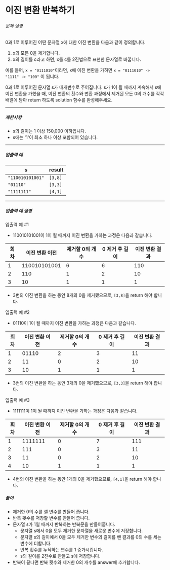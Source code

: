 # 이진 변환 반복하기
###### 문제 설명

0과 1로 이루어진 어떤 문자열 x에 대한 이진 변환을 다음과 같이 정의합니다.

1.  x의 모든 0을 제거합니다.
2.  x의 길이를 c라고 하면, x를  c를 2진법으로 표현한 문자열로 바꿉니다.

예를 들어,  `x = "0111010"`이라면, x에 이진 변환을 가하면  `x = "0111010" -> "1111" -> "100"`  이 됩니다.

0과 1로 이루어진 문자열 s가 매개변수로 주어집니다. s가  1이 될 때까지 계속해서 s에 이진 변환을 가했을 때, 이진 변환의 횟수와 변환 과정에서 제거된 모든 0의 개수를 각각 배열에 담아 return 하도록 solution 함수를 완성해주세요.

----------

##### 제한사항

-   s의 길이는 1 이상 150,000 이하입니다.
-   s에는 '1'이 최소 하나 이상 포함되어 있습니다.

----------

##### 입출력 예
|s|result|
|--|--|
|`"110010101001"`|`[3,8]`|
|`"01110"`|`[3,3]`|
|`"1111111"`|`[4,1]`|

----------

##### 입출력 예 설명

입출력 예 #1

-   110010101001이  1이 될 때까지 이진 변환을 가하는 과정은 다음과 같습니다.

|회차|이진 변환 이전  |제거할 0의 개수|0 제거 후 길이|이진 변환 결과
|--|--|--|--|--|
|1|110010101001|6|6|110|
|2|110|1|2|10|
|3|10|1|1|1|

-   3번의 이진 변환을 하는 동안 8개의 0을 제거했으므로,  `[3,8]`을 return 해야 합니다.

입출력 예 #2

-   01110이  1이 될 때까지 이진 변환을 가하는 과정은 다음과 같습니다.

|회차|이진 변환 이전|제거할 0의 개수|0 제거 후 길이|이진 변환 결과|
|--|--|--|--|--|
|1|01110|2|3|11|
|2|11|0|2|10|
|3|10|1|1|1|

-   3번의 이진 변환을 하는 동안 3개의 0을 제거했으므로,  `[3,3]`을 return 해야 합니다.

입출력 예 #3

-   1111111이  1이 될 때까지 이진 변환을 가하는 과정은 다음과 같습니다.

|회차|이진 변환 이전|제거할 0의 개수|0 제거 후 길이|이진 변환 결과|
|--|--|--|--|--|
|1|1111111|0|7|111|
|2|111|0|3|11|
|3|11|0|2|10|
|4|10|1|1|1|
-   4번의 이진 변환을 하는 동안 1개의 0을 제거했으므로,  `[4,1]`을 return 해야 합니다.

##### 풀이
- 제거한 0의 수를 셀 변수를 만들어 줍니다.
- 반복 횟수를 저장할 변수를 만들어 줍니다.
- 문자열 s가 1일 때까지 반복하는 반복문을 만들어줍니다.
	- 문자열 s에서 0을 모두 제거한 문자열을 새로운 변수에 저장합니다.
	- 문자열 s의 길이에서 0을 모두 제거한 변수의 길이를 뺀 결과를 0의 수를 세는 변수에 더합니다.
	- 반복 횟수를 누적하는 변수를 1 증가시킵니다.
	- s의 길이를 2진수로 만들고 s에 저장합니다.
- 반복이 끝나면 반복 횟수와 제거한 0의 개수를 answer에 추가합니다.